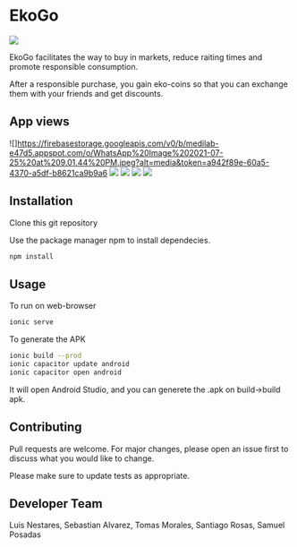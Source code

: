# EkoGo
![](https://firebasestorage.googleapis.com/v0/b/medilab-e47d5.appspot.com/o/EkoGo-logo?alt=media&token=313231e0-429e-4a72-b390-fd7c207bfcb3)

EkoGo facilitates the way to buy in markets, reduce raiting times and promote responsible consumption.

After a responsible purchase, you gain eko-coins so that you can exchange them with your friends and get discounts.

## App views

![]https://firebasestorage.googleapis.com/v0/b/medilab-e47d5.appspot.com/o/WhatsApp%20Image%202021-07-25%20at%209.01.44%20PM.jpeg?alt=media&token=a942f89e-60a5-4370-a5df-b8621ca9b9a6
![](https://firebasestorage.googleapis.com/v0/b/medilab-e47d5.appspot.com/o/WhatsApp%20Image%202021-07-25%20at%208.56.19%20PM.jpeg?alt=media&token=bc4e55ed-08a9-461b-acba-dd125e74a1d7)
![](https://firebasestorage.googleapis.com/v0/b/medilab-e47d5.appspot.com/o/WhatsApp%20Image%202021-07-25%20at%208.56.43%20PM.jpeg?alt=media&token=dc37e4ff-18f0-4802-9a93-57e6dab0bd6d)
![](https://firebasestorage.googleapis.com/v0/b/medilab-e47d5.appspot.com/o/WhatsApp%20Image%202021-07-25%20at%208.56.58%20PM.jpeg?alt=media&token=60d28e15-15f3-4675-a7ec-ef870b995233)
![](https://firebasestorage.googleapis.com/v0/b/medilab-e47d5.appspot.com/o/WhatsApp%20Image%202021-07-25%20at%208.57.43%20PM.jpeg?alt=media&token=28487f6d-8d36-43bd-a5d8-278118f00b14)

## Installation
Clone this git repository

Use the package manager npm to install dependecies.

``` bash
npm install
```

## Usage
To run on web-browser
``` bash
ionic serve
```

To generate the APK
```bash
ionic build --prod
ionic capacitor update android
ionic capacitor open android
```
It will open Android Studio, and you can generete the .apk on build->build apk.

## Contributing
Pull requests are welcome. For major changes, please open an issue first to discuss what you would like to change.

Please make sure to update tests as appropriate.

## Developer Team
Luis Nestares, Sebastian Alvarez, Tomas Morales, Santiago Rosas, Samuel Posadas